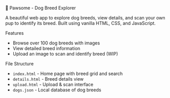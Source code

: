  🐾 Pawsome - Dog Breed Explorer

A beautiful web app to explore dog breeds, view details, and scan your own pup to identify its breed. Built using vanilla HTML, CSS, and JavaScript.

 Features
- Browse over 100 dog breeds with images
- View detailed breed information
- Upload an image to scan and identify breed (WIP)

 File Structure
- `index.html` - Home page with breed grid and search
- `details.html` - Breed details view
- `upload.html` - Upload & scan interface
- `dogs.json` - Local database of dog breeds
